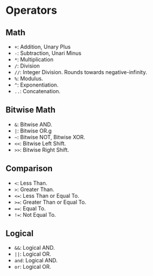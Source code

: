 # Operators

## Math
* `+`: Addition, Unary Plus
* `-`: Subtraction, Unari Minus
* `*`: Multiplication
* `/`: Division
* `//`: Integer Division. Rounds towards negative-infinity.
* `%`: Modulus.
* `^`: Exponentiation.
* `..`: Concatenation.

## Bitwise Math
* `&`: Bitwise AND.
* `|`: Bitwise OR.g
* `~`: Bitwise NOT, Bitwise XOR.
* `<<`: Bitwise Left Shift.
* `>>`: Bitwise Right Shift.

## Comparison
* `<`: Less Than.
* `>`: Greater Than.
* `<=`: Less Than or Equal To.
* `>=`: Greater Than or Equal To.
* `==`: Equal To.
* `!=`: Not Equal To.

## Logical
* `&&`: Logical AND.
* `||`: Logical OR.
* `and`: Logical AND.
* `or`: Logical OR.